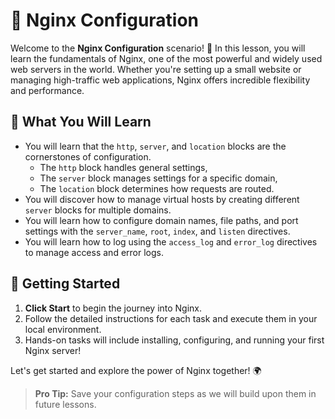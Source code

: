 # 🚀 Nginx Configuration

Welcome to the **Nginx Configuration** scenario! 🎉 In this lesson, you will learn the fundamentals of Nginx, one of the most powerful and widely used web servers in the world. Whether you're setting up a small website or managing high-traffic web applications, Nginx offers incredible flexibility and performance.

## 🌟 What You Will Learn

- You will learn that the `http`, `server`, and `location` blocks are the cornerstones of configuration.
  - The `http` block handles general settings,
  - The `server` block manages settings for a specific domain,
  - The `location` block determines how requests are routed.
- You will discover how to manage virtual hosts by creating different `server` blocks for multiple domains.
- You will learn how to configure domain names, file paths, and port settings with the `server_name`, `root`, `index`, and `listen` directives.
- You will learn how to log using the `access_log` and `error_log` directives to manage access and error logs.
  
## 🚀 Getting Started

1. **Click Start** to begin the journey into Nginx.
2. Follow the detailed instructions for each task and execute them in your local environment.
3. Hands-on tasks will include installing, configuring, and running your first Nginx server!

Let's get started and explore the power of Nginx together! 🌍

> **Pro Tip:** Save your configuration steps as we will build upon them in future lessons.
